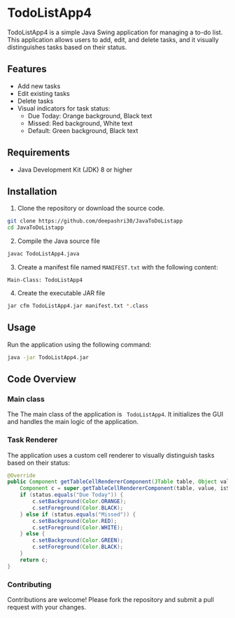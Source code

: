 # TodoListApp4

TodoListApp4 is a simple Java Swing application for managing a to-do list. This application allows users to add, edit, and delete tasks, and it visually distinguishes tasks based on their status.

## Features

- Add new tasks
- Edit existing tasks
- Delete tasks
- Visual indicators for task status:
  - Due Today: Orange background, Black text
  - Missed: Red background, White text
  - Default: Green background, Black text

## Requirements

- Java Development Kit (JDK) 8 or higher

## Installation

1. Clone the repository or download the source code.
```bash
git clone https://github.com/deepashri30/JavaToDoListapp
cd JavaToDoListapp
```
2. Compile the Java source file
```bash
javac TodoListApp4.java
```
3. Create a manifest file named  `MANIFEST.txt` with the following content:
```text
Main-Class: TodoListApp4
```

4. Create the  executable JAR file
```bash
jar cfm TodoListApp4.jar manifest.txt *.class
```

## Usage 
Run the application using the following command:
```bash 
java -jar TodoListApp4.jar
```

## Code Overview
### Main class 

The The main class of the application is ``` TodoListApp4```. It initializes the GUI and handles the main logic of the application.

### Task Renderer
The application uses a custom cell renderer to visually distinguish tasks based on their status:

```java 
@Override
public Component getTableCellRendererComponent(JTable table, Object value, boolean isSelected, boolean hasFocus, int row, int column) {
    Component c = super.getTableCellRendererComponent(table, value, isSelected, hasFocus, row, column);
    if (status.equals("Due Today")) {
        c.setBackground(Color.ORANGE);
        c.setForeground(Color.BLACK);
    } else if (status.equals("Missed")) {
        c.setBackground(Color.RED);
        c.setForeground(Color.WHITE);
    } else {
        c.setBackground(Color.GREEN);
        c.setForeground(Color.BLACK);
    }
    return c;
}
```

### Contributing
Contributions are welcome! Please fork the repository and submit a pull request with your changes.
